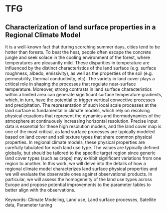 # TFG
## Characterization of land surface properties in a Regional Climate Model
It is a well-known fact that during scorching summer days, cities tend to be hotter than forests. To beat the heat, people often escape the concrete jungle and seek solace in the cooling environment of the forest, where temperatures are pleasantly mild. These disparities in temperature are influenced by the distinct characteristics of the land surface (e.g. surface roughness, albedo, emissivity), as well as the properties of the soil (e.g. permeability, thermal conductivity, etc). The variety in land cover plays a critical role in shaping the processes that regulate near-surface temperature. Moreover, strong contrasts in land surface characteristics  within a limited area can generate significant surface temperature gradients, which, in turn, have the potential to trigger vertical convective processes and precipitation.
The representation of such local scale processes at the land surface is fundamental in climate models, which rely on resolving physical equations that represent the dynamics and thermodynamics of the atmosphere at continuously increasing horizontal resolution. Precise input data is essential for these high resolution models, and the land cover map is one of the most critical, as land surface processes are typically modeled based on land cover and soil texture types that share common physical properties. In regional climate models, these physical properties are carefully tabulated for each land use type. The values are typically defined globally, but should be tailored to the specific target region since generic land cover types (such as crops) may exhibit significant variations from one region to another.
In this work, we will delve into the details of how a regional climate model characterizes land surface physical properties and we will evaluate the observable ones against observational products. In particular, we will assess the homogeneity of the land use types across Europe and propose potential improvements to the parameter tables to better align with the observations.

Keywords: Climate Modeling, Land use, Land surface processes, Satellite data, Parameter tuning

